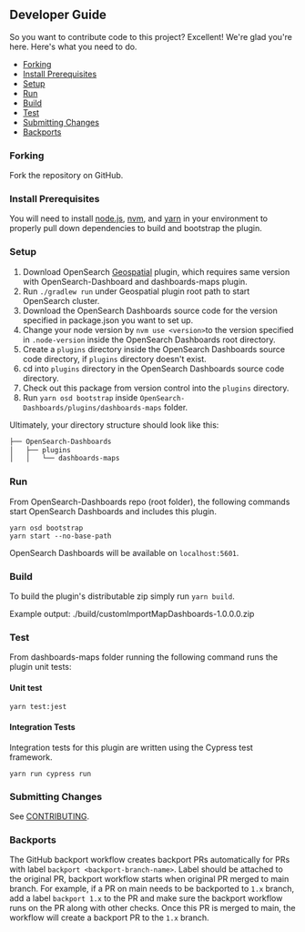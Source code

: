 ## Developer Guide

So you want to contribute code to this project? Excellent! We're glad you're here. Here's what you need to do.

- [Forking](#forking)
- [Install Prerequisites](#install-prerequisites)
- [Setup](#setup)
- [Run](#run)
- [Build](#build)
- [Test](#test)
- [Submitting Changes](#submitting-changes)
- [Backports](#backports)

### Forking

Fork the repository on GitHub.

### Install Prerequisites

You will need to install [node.js](https://nodejs.org/en/), [nvm](https://github.com/nvm-sh/nvm/blob/master/README.md), and [yarn](https://yarnpkg.com/) in your environment to properly pull down dependencies to build and bootstrap the plugin.


### Setup

1. Download OpenSearch [Geospatial](https://github.com/opensearch-project/geospatial) plugin, which requires same version with OpenSearch-Dashboard and dashboards-maps plugin.
2. Run `./gradlew run` under Geospatial plugin root path to start OpenSearch cluster.
3. Download the OpenSearch Dashboards source code for the version specified in package.json you want to set up.
4. Change your node version by `nvm use <version>`to the version specified in `.node-version` inside the OpenSearch Dashboards root directory.
5. Create a `plugins` directory inside the OpenSearch Dashboards source code directory, if `plugins` directory doesn't exist.
6. cd into `plugins` directory in the OpenSearch Dashboards source code directory.
7. Check out this package from version control into the `plugins` directory.
8. Run `yarn osd bootstrap` inside `OpenSearch-Dashboards/plugins/dashboards-maps` folder.

Ultimately, your directory structure should look like this:

```md
├── OpenSearch-Dashboards
│   ├── plugins
│   │   └── dashboards-maps
```

### Run

From OpenSearch-Dashboards repo (root folder), the following commands start OpenSearch Dashboards and includes this plugin.

```
yarn osd bootstrap
yarn start --no-base-path
```

OpenSearch Dashboards will be available on `localhost:5601`.

### Build

To build the plugin's distributable zip simply run `yarn build`.

Example output: ./build/customImportMapDashboards-1.0.0.0.zip

### Test

From dashboards-maps folder running the following command runs the plugin unit tests:

#### Unit test
```
yarn test:jest
```

#### Integration Tests
Integration tests for this plugin are written using the Cypress test framework.
```
yarn run cypress run
```

### Submitting Changes

See [CONTRIBUTING](CONTRIBUTING.md).

### Backports

The GitHub backport workflow creates backport PRs automatically for PRs with label `backport <backport-branch-name>`. Label should be attached to the original PR, backport workflow starts when original PR merged to main branch. For example, if a PR on main needs to be backported to `1.x` branch, add a label `backport 1.x` to the PR and make sure the
backport workflow runs on the PR along with other checks. Once this PR is merged to main, the workflow will create a backport PR
to the `1.x` branch.
